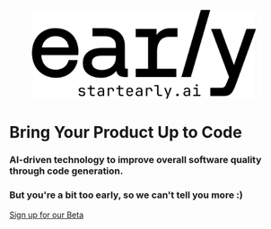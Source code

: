 
<figure>
    <img src="https://raw.githubusercontent.com/earlyai/earlyai-vscode-release/main/media/Early%20logo.png
"
         alt="early-AI logo" width=400 >
</figure>

# Bring Your Product Up to Code

### AI-driven technology to improve overall software quality through code generation.

### But you're a bit too early, so we can't tell you more :)

[Sign up for our Beta](https://www.startearly.ai/beta)
